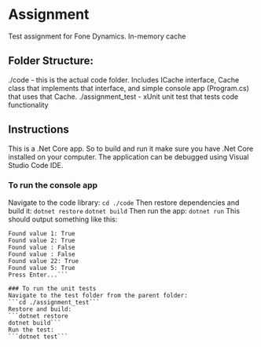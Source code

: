 # Assignment
Test assignment for Fone Dynamics. In-memory cache 

## Folder Structure:
./code - this is the actual code folder. Includes ICache interface, Cache class that implements that interface, and simple console app (Program.cs) that uses that Cache.
./assignment_test - xUnit unit test that tests code functionality

## Instructions
This is a .Net Core app. So to build and run it make sure you have .Net Core installed on your computer. The application can be debugged using Visual Studio Code IDE.

### To run the console app 
Navigate to the code library:
```cd ./code```
Then restore dependencies and build it:
```dotnet restore```
```dotnet build```
Then run the app:
```dotnet run```
This should output something like this:
```Creating cache with maximum of 4 elements.
Found value 1: True
Found value 2: True
Found value : False
Found value : False
Found value 22: True
Found value 5: True
Press Enter...```

### To run the unit tests
Navigate to the test folder from the parent folder:
```cd ./assignment_test```
Restore and build:
```dotnet restore
dotnet build```
Run the test:
```dotnet test```
